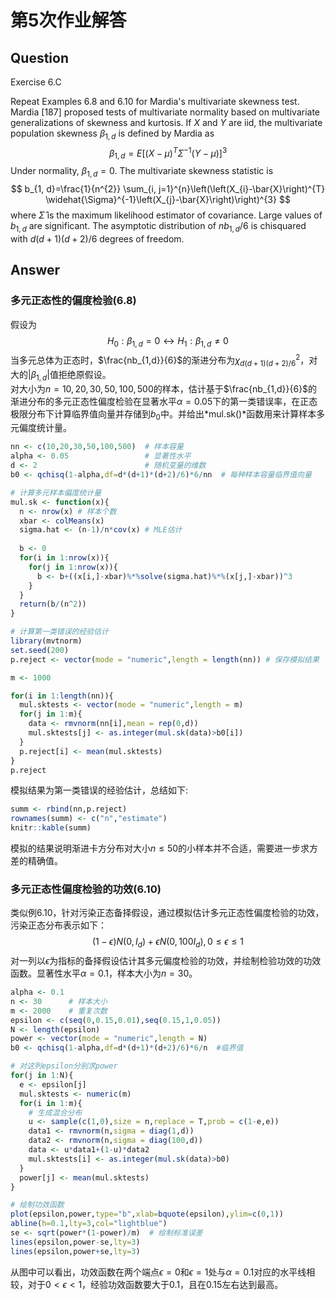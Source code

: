 # 第5次作业解答

## Question
Exercise 6.C

Repeat Examples $6.8$ and $6.10$ for Mardia's multivariate skewness test. Mardia [187] proposed tests of multivariate normality based on multivariate generalizations of skewness and kurtosis. If $X$ and $Y$ are iid, the multivariate population skewness $\beta_{1, d}$ is defined by Mardia as
$$
\beta_{1, d}=E\left[(X-\mu)^{T} \Sigma^{-1}(Y-\mu)\right]^{3}
$$
Under normality, $\beta_{1, d}=0 .$ The multivariate skewness statistic is
$$
b_{1, d}=\frac{1}{n^{2}} \sum_{i, j=1}^{n}\left(\left(X_{i}-\bar{X}\right)^{T} \widehat{\Sigma}^{-1}\left(X_{j}-\bar{X}\right)\right)^{3}
$$
where $\hat{\Sigma}$ is the maximum likelihood estimator of covariance. Large values of $b_{1, d}$ are significant. The asymptotic distribution of $n b_{1, d} / 6$ is chisquared with $d(d+1)(d+2) / 6$ degrees of freedom.


## Answer

### 多元正态性的偏度检验(6.8)

假设为
$$H_0:\beta_{1,d}=0 \leftrightarrow H_1:\beta_{1,d}\neq 0$$
当多元总体为正态时，$\frac{nb_{1,d}}{6}$的渐进分布为$\chi_{d(d+1)(d+2)/6}^2$，对大的$|\beta_{1,d}|$值拒绝原假设。\
对大小为$n=10,20,30,50,100,500$的样本，估计基于$\frac{nb_{1,d}}{6}$的渐进分布的多元正态性偏度检验在显著水平$\alpha=0.05$下的第一类错误率，在正态极限分布下计算临界值向量并存储到$b_0$中。并给出*mul.sk()*函数用来计算样本多元偏度统计量。


```r
nn <- c(10,20,30,50,100,500)  # 样本容量
alpha <- 0.05                 # 显著性水平
d <- 2                        # 随机变量的维数
b0 <- qchisq(1-alpha,df=d*(d+1)*(d+2)/6)*6/nn  # 每种样本容量临界值向量

# 计算多元样本偏度统计量
mul.sk <- function(x){
  n <- nrow(x) # 样本个数
  xbar <- colMeans(x) 
  sigma.hat <- (n-1)/n*cov(x) # MLE估计
  
  b <- 0
  for(i in 1:nrow(x)){
    for(j in 1:nrow(x)){
      b <- b+((x[i,]-xbar)%*%solve(sigma.hat)%*%(x[j,]-xbar))^3
    }
  }
  return(b/(n^2))
}

# 计算第一类错误的经验估计
library(mvtnorm)
set.seed(200)
p.reject <- vector(mode = "numeric",length = length(nn)) # 保存模拟结果

m <- 1000

for(i in 1:length(nn)){
  mul.sktests <- vector(mode = "numeric",length = m)
  for(j in 1:m){
    data <- rmvnorm(nn[i],mean = rep(0,d))
    mul.sktests[j] <- as.integer(mul.sk(data)>b0[i])
  }
  p.reject[i] <- mean(mul.sktests)
}
p.reject
```

模拟结果为第一类错误的经验估计，总结如下:

```r
summ <- rbind(nn,p.reject)
rownames(summ) <- c("n","estimate")
knitr::kable(summ)
```

模拟的结果说明渐进卡方分布对大小$n\leq 50$的小样本并不合适，需要进一步求方差的精确值。


### 多元正态性偏度检验的功效(6.10)

类似例6.10，针对污染正态备择假设，通过模拟估计多元正态性偏度检验的功效，污染正态分布表示如下：
$$(1-\epsilon)N(0,I_d)+\epsilon N(0,100I_d),0 \leq \epsilon \leq 1$$
对一列以$\epsilon$为指标的备择假设估计其多元偏度检验的功效，并绘制检验功效的功效函数。显著性水平$\alpha=0.1$，样本大小为$n=30$。


```r
alpha <- 0.1
n <- 30      # 样本大小
m <- 2000    # 重复次数
epsilon <- c(seq(0,0.15,0.01),seq(0.15,1,0.05))
N <- length(epsilon)
power <- vector(mode = "numeric",length = N)
b0 <- qchisq(1-alpha,df=d*(d+1)*(d+2)/6)*6/n  #临界值

# 对这列epsilon分别求power
for(j in 1:N){
  e <- epsilon[j]
  mul.sktests <- numeric(m)
  for(i in 1:m){
    # 生成混合分布
    u <- sample(c(1,0),size = n,replace = T,prob = c(1-e,e))
    data1 <- rmvnorm(n,sigma = diag(1,d))
    data2 <- rmvnorm(n,sigma = diag(100,d))
    data <- u*data1+(1-u)*data2
    mul.sktests[i] <- as.integer(mul.sk(data)>b0)
  }
  power[j] <- mean(mul.sktests)
}

# 绘制功效函数
plot(epsilon,power,type="b",xlab=bquote(epsilon),ylim=c(0,1))
abline(h=0.1,lty=3,col="lightblue")
se <- sqrt(power*(1-power)/m)  # 绘制标准误差
lines(epsilon,power-se,lty=3)
lines(epsilon,power+se,lty=3)
```

从图中可以看出，功效函数在两个端点$\epsilon=0$和$\epsilon=1$处与$\alpha=0.1$对应的水平线相较，对于$0<\epsilon<1$，经验功效函数要大于0.1，且在0.15左右达到最高。






